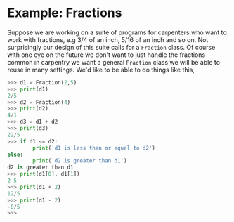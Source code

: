 # Example: Fractions

Suppose we are working on a suite of programs for carpenters who want to
work with fractions, e.g 3/4 of an inch, 5/16 of an inch and so on. Not
surprisingly our design of this suite calls for a
`Fraction` class. Of course with one eye on the future we
don't want to just handle the fractions common in carpentry we want a
general `Fraction` class we will be able to reuse in many
settings. We'd like to be able to do things like this,

```python
>>> d1 = Fraction(2,5)
>>> print(d1)
2/5
>>> d2 = Fraction(4)
>>> print(d2)
4/1
>>> d3 = d1 + d2
>>> print(d3)
22/5
>>> if d1 <= d2:
        print('d1 is less than or equal to d2')
else:
        print('d2 is greater than d1')
d2 is greater than d1
>>> print(d1[0], d1[1])
2 5
>>> print(d1 + 2)
12/5
>>> print(d1 - 2)
-8/5
>>>
```